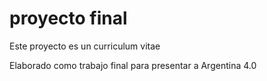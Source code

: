 # proyecto final

Este proyecto es un curriculum vitae

Elaborado como trabajo final para presentar a Argentina 4.0


